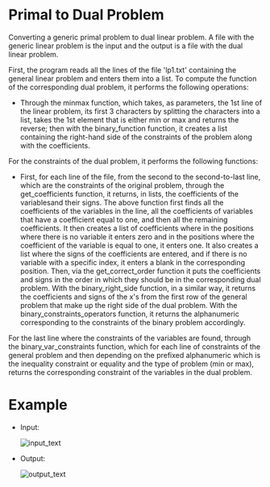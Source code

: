 # Primal to Dual Problem
Converting a generic primal problem to dual linear problem. A file with the generic linear problem is the input and the output is a file with the dual linear problem.

First, the program reads all the lines of the file 'lp1.txt' containing the general linear problem and enters them into a list. To compute the function of the corresponding dual problem, it performs the following operations:
- Through the minmax function, which takes, as parameters, the 1st line of the linear problem, its first 3 characters by splitting the characters into a list, takes the 1st element that is either min or max and returns the reverse; then with the binary_function function, it creates a list containing the right-hand side of the constraints of the problem along with the coefficients.


For the constraints of the dual problem, it performs the following functions:
- First, for each line of the file, from the second to the second-to-last line, which are the constraints of the original problem, through the get_coefficients function, it returns, in lists, the coefficients of the variablesand their signs. The above function first finds all the coefficients of the variables in the line, all the coefficients of variables that have a coefficient equal to one, and then all the remaining coefficients. It then creates a list of coefficients where in the positions where there is no variable it enters zero and in the positions where the coefficient of the variable is equal to one, it enters one. It also creates a list where the signs of the coefficients are entered, and if there is no variable with a specific index, it enters a blank in the corresponding position. Then, via the get_correct_order function it puts the coefficients and signs in the order in which they should be in the corresponding dual problem. With the binary_right_side function, in a similar way, it returns the coefficients and signs of the x's from the first row of the general problem that make up the right side of the dual problem. With the binary_constraints_operators function, it returns the alphanumeric corresponding to the constraints of the binary problem accordingly.

For the last line where the constraints of the variables are found, through the binary_var_constraints function, which for each line of constraints of the general problem and then depending on the prefixed alphanumeric which is the inequality constraint or equality and the type of problem (min or max), returns the corresponding constraint of the variables in the dual problem.

# Example
- Input:
  
  ![input_text](https://private-user-images.githubusercontent.com/104946109/303935591-00c03241-e5ba-48a5-9ba7-32ab71363c67.png?jwt=eyJhbGciOiJIUzI1NiIsInR5cCI6IkpXVCJ9.eyJpc3MiOiJnaXRodWIuY29tIiwiYXVkIjoicmF3LmdpdGh1YnVzZXJjb250ZW50LmNvbSIsImtleSI6ImtleTUiLCJleHAiOjE3MDc2NzI0MzMsIm5iZiI6MTcwNzY3MjEzMywicGF0aCI6Ii8xMDQ5NDYxMDkvMzAzOTM1NTkxLTAwYzAzMjQxLWU1YmEtNDhhNS05YmE3LTMyYWI3MTM2M2M2Ny5wbmc_WC1BbXotQWxnb3JpdGhtPUFXUzQtSE1BQy1TSEEyNTYmWC1BbXotQ3JlZGVudGlhbD1BS0lBVkNPRFlMU0E1M1BRSzRaQSUyRjIwMjQwMjExJTJGdXMtZWFzdC0xJTJGczMlMkZhd3M0X3JlcXVlc3QmWC1BbXotRGF0ZT0yMDI0MDIxMVQxNzIyMTNaJlgtQW16LUV4cGlyZXM9MzAwJlgtQW16LVNpZ25hdHVyZT1jYjAzMTQyMjM4YzQyYjA2ODczZjgyMmRlMTZhYmYyNDlhMzhhMzY1ZGE3ZTdmY2VmMTJhMjM2MGU2YmUzZTBlJlgtQW16LVNpZ25lZEhlYWRlcnM9aG9zdCZhY3Rvcl9pZD0wJmtleV9pZD0wJnJlcG9faWQ9MCJ9.8As2mbw8mJ8Aenhp2wCCbC0QMWZF047IGL5cpaVqayA)
- Output:
  
  ![output_text](https://private-user-images.githubusercontent.com/104946109/303935816-00370cfa-9e6c-4d16-a022-a80554597f52.png?jwt=eyJhbGciOiJIUzI1NiIsInR5cCI6IkpXVCJ9.eyJpc3MiOiJnaXRodWIuY29tIiwiYXVkIjoicmF3LmdpdGh1YnVzZXJjb250ZW50LmNvbSIsImtleSI6ImtleTUiLCJleHAiOjE3MDc2NzI2MzQsIm5iZiI6MTcwNzY3MjMzNCwicGF0aCI6Ii8xMDQ5NDYxMDkvMzAzOTM1ODE2LTAwMzcwY2ZhLTllNmMtNGQxNi1hMDIyLWE4MDU1NDU5N2Y1Mi5wbmc_WC1BbXotQWxnb3JpdGhtPUFXUzQtSE1BQy1TSEEyNTYmWC1BbXotQ3JlZGVudGlhbD1BS0lBVkNPRFlMU0E1M1BRSzRaQSUyRjIwMjQwMjExJTJGdXMtZWFzdC0xJTJGczMlMkZhd3M0X3JlcXVlc3QmWC1BbXotRGF0ZT0yMDI0MDIxMVQxNzI1MzRaJlgtQW16LUV4cGlyZXM9MzAwJlgtQW16LVNpZ25hdHVyZT02NGNlMTczMDI4NDI5YTBiN2ZjNDczZDMyN2NlMjE5YTM1MmQyNzMyYTQzMDZlOThiMzY0OGVjMmY0ZGVjNmM4JlgtQW16LVNpZ25lZEhlYWRlcnM9aG9zdCZhY3Rvcl9pZD0wJmtleV9pZD0wJnJlcG9faWQ9MCJ9.znsnlWpfVJRK82FdhXetLvCOO_CYq99OupuMbetkF68)
